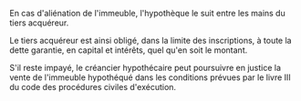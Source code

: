 En cas d'aliénation de l'immeuble, l'hypothèque le suit entre les mains du tiers acquéreur.

Le tiers acquéreur est ainsi obligé, dans la limite des inscriptions, à toute la dette garantie, en capital et intérêts, quel qu'en soit le montant.

S'il reste impayé, le créancier hypothécaire peut poursuivre en justice la vente de l'immeuble hypothéqué dans les conditions prévues par le livre III du code des procédures civiles d'exécution.
